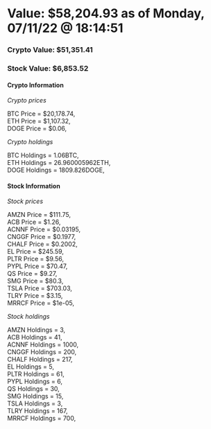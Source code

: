# Value: $58,204.93 as of Monday, 07/11/22 @ 18:14:51 

### Crypto Value: $51,351.41

### Stock Value: $6,853.52

#### Crypto Information 
*Crypto prices* 

BTC Price = $20,178.74,  
ETH Price = $1,107.32,  
DOGE Price = $0.06,  


*Crypto holdings* 

BTC Holdings = 1.06BTC,  
ETH Holdings = 26.960005962ETH,  
DOGE Holdings = 1809.826DOGE,  


#### Stock Information 

*Stock prices* 

AMZN Price = $111.75,  
ACB Price = $1.26,  
ACNNF Price = $0.03195,  
CNGGF Price = $0.1977,  
CHALF Price = $0.2002,  
EL Price = $245.59,  
PLTR Price = $9.56,  
PYPL Price = $70.47,  
QS Price = $9.27,  
SMG Price = $80.3,  
TSLA Price = $703.03,  
TLRY Price = $3.15,  
MRRCF Price = $1e-05,  


*Stock holdings* 

AMZN Holdings = 3,  
ACB Holdings = 41,  
ACNNF Holdings = 1000,  
CNGGF Holdings = 200,  
CHALF Holdings = 217,  
EL Holdings = 5,  
PLTR Holdings = 61,  
PYPL Holdings = 6,  
QS Holdings = 30,  
SMG Holdings = 15,  
TSLA Holdings = 3,  
TLRY Holdings = 167,  
MRRCF Holdings = 700,  


